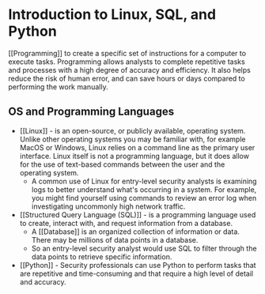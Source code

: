 
# Introduction to Linux, SQL, and Python

[[Programming]] to create a specific set of instructions for a computer to execute tasks. Programming allows analysts to complete repetitive tasks and processes with a high degree of accuracy and efficiency. It also helps reduce the risk of human error, and can save hours or days compared to performing the work manually.

## OS and Programming Languages

- [[Linux]] - is an open-source, or publicly available, operating system. Unlike other operating systems you may be familiar with, for example MacOS or Windows, Linux relies on a command line as the primary user interface. Linux itself is not a programming language, but it does allow for the use of text-based commands between the user and the operating system.
	- A common use of Linux for entry-level security analysts is examining logs to better understand what's occurring in a system. For example, you might find yourself using commands to review an error log when investigating uncommonly high network traffic.
- [[Structured Query Language (SQL)]] - is a programming language used to create, interact with, and request information from a database. 
	- A [[Database]] is an organized collection of information or data. There may be millions of data points in a database. 
	- So an entry-level security analyst would use SQL to filter through the data points to retrieve specific information. 
- [[Python]] - Security professionals can use Python to perform tasks that are repetitive and time-consuming and that require a high level of detail and accuracy.